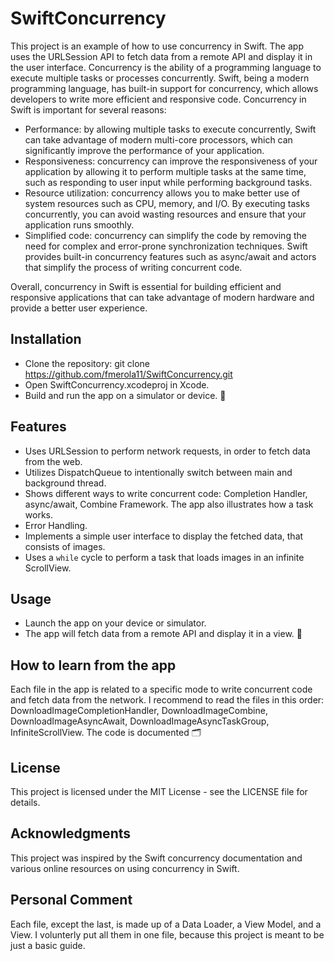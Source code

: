 # SwiftConcurrency
This project is an example of how to use concurrency in Swift. The app uses the URLSession API to fetch data from a remote API and display it in the user interface. Concurrency is the ability of a programming language to execute multiple tasks or processes concurrently. Swift, being a modern programming language, has built-in support for concurrency, which allows developers to write more efficient and responsive code. Concurrency in Swift is important for several reasons:
+ Performance: by allowing multiple tasks to execute concurrently, Swift can take advantage of modern multi-core processors, which can significantly improve the performance of your application.
+ Responsiveness: concurrency can improve the responsiveness of your application by allowing it to perform multiple tasks at the same time, such as responding to user input while performing background tasks.
+ Resource utilization: concurrency allows you to make better use of system resources such as CPU, memory, and I/O. By executing tasks concurrently, you can avoid wasting resources and ensure that your application runs smoothly.
+ Simplified code: concurrency can simplify the code by removing the need for complex and error-prone synchronization techniques. Swift provides built-in concurrency features such as async/await and actors that simplify the process of writing concurrent code.

Overall, concurrency in Swift is essential for building efficient and responsive applications that can take advantage of modern hardware and provide a better user experience.

## Installation
+ Clone the repository: git clone https://github.com/fmerola11/SwiftConcurrency.git
+ Open SwiftConcurrency.xcodeproj in Xcode.
+ Build and run the app on a simulator or device. 📱

## Features
+ Uses URLSession to perform network requests, in order to fetch data from the web.
+ Utilizes DispatchQueue to intentionally switch between main and background thread.
+ Shows different ways to write concurrent code: Completion Handler, async/await, Combine Framework. The app also illustrates how a task works.
+ Error Handling.
+ Implements a simple user interface to display the fetched data, that consists of images.
+ Uses a `while` cycle to perform a task that loads images in an infinite ScrollView.

## Usage
+ Launch the app on your device or simulator.
+ The app will fetch data from a remote API and display it in a view. 🌁

## How to learn from the app
Each file in the app is related to a specific mode to write concurrent code and fetch data from the network. I recommend to read the files in this order: DownloadImageCompletionHandler, DownloadImageCombine, DownloadImageAsyncAwait, DownloadImageAsyncTaskGroup, InfiniteScrollView. The code is documented 🗂️

## License
This project is licensed under the MIT License - see the LICENSE file for details.

## Acknowledgments
This project was inspired by the Swift concurrency documentation and various online resources on using concurrency in Swift.

## Personal Comment
Each file, except the last, is made up of a Data Loader, a View Model, and a View. I volunterly put all them in one file, because this project is meant to be just a basic guide.
